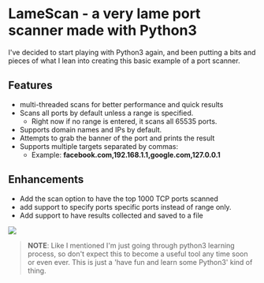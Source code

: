 # LameScan - a very lame port scanner made with Python3

I've decided to start playing with Python3 again, and been putting a bits and pieces 
of what I lean into creating this basic example of a port scanner.

## Features

- multi-threaded scans for better performance and quick results
- Scans all ports by default unless a range is specified.
  - Right now if no range is entered, it scans all 65535 ports.
- Supports domain names and IPs by default.
- Attempts to grab the banner of the port and prints the result  
- Supports multiple targets separated by commas: 
    - Example: **facebook.com,192.168.1.1,google.com,127.0.0.1**
  
## Enhancements
- Add the scan option to have the top 1000 TCP ports scanned
- add support to specify ports specific ports instead of range only.
- Add support to have results collected and saved to a file
  
![](https://i.imgur.com/tBFae3s.gif)

> **NOTE**: Like I mentioned I'm just going through python3 learning process, so don't expect this to become
a useful tool any time soon or even ever. This is just a 'have fun and learn some Python3' kind of thing. 


